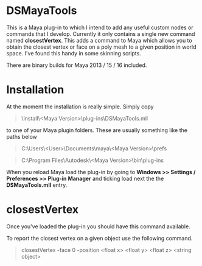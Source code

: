# DSMayaTools

This is a Maya plug-in to which I intend to add any useful custom nodes or commands that I develop. Currently it only contains a single new command named __closestVertex__. This adds a command to Maya which allows you to obtain the closest vertex or face on a poly mesh to a given position in world space. I've found this handy in some skinning scripts.

There are binary builds for Maya 2013 / 15 / 16 included.

# Installation

At the moment the installation is really simple. Simply copy

> \install\\\<Maya Version\>\plug-ins\DSMayaTools.mll

to one of your Maya plugin folders. These are usually something like the paths below

> C:\Users\\\<User\>\Documents\maya\\\<Maya Version\>\prefs

> C:\Program Files\Autodesk\\\<Maya Version\>\bin\plug-ins

When you reload Maya load the plug-in by going to __Windows >> Settings / Preferences >> Plug-in Manager__ and ticking load next the the __DSMayaTools.mll__ entry.

# closestVertex

Once you've loaded the plug-in you should have this command available.

To report the closest vertex on a given object use the following command.

> closestVertex -face 0 -position \<float x\> \<float y\> \<float z\> \<string object\>

To report the closest face on a given object change the value of the __face__ flag to 1.

> closestVertex -face 1 -position \<float x\> \<float y\> \<float z\> \<string object\>

If you do not include the __face__ flag the command will work in vertex mode.





